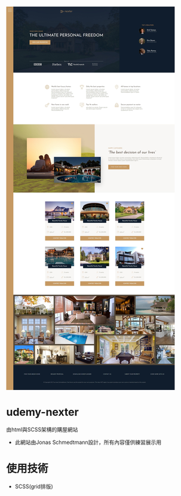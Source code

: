 ![image](https://raw.githubusercontent.com/Liufat/udemy-nexter/50a9747260bace9793a491e6292470fa4e6c42d3/%E9%A0%81%E9%9D%A2.jpeg?token=A2R6JXB7FRTNEUILJRAYHU3FL34QC)
# udemy-nexter
由html與SCSS架構的購屋網站

* 此網站由Jonas Schmedtmann設計，所有內容僅供練習展示用

# 使用技術
* SCSS(grid排版)
